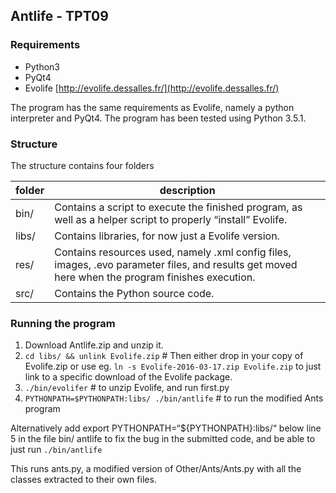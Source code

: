 ## Antlife - TPT09

### Requirements

- Python3
- PyQt4
- Evolife [http://evolife.dessalles.fr/](http://evolife.dessalles.fr/)

The program has the same requirements as Evolife, namely a python interpreter and PyQt4. The program has been tested using Python 3.5.1.

### Structure

The structure contains four folders

| folder | description |
| ------ | ----------- |
| bin/ | Contains a script to execute the finished program, as well as a helper script to properly “install” Evolife. |
| libs/ | Contains libraries, for now just a Evolife version. |
| res/ | Contains resources used, namely .xml config files, images, .evo parameter files, and results get moved here when the program finishes execution. |
| src/ | Contains the Python source code. |

### Running the program
1. Download Antlife.zip and unzip it.
2. ```cd libs/ && unlink Evolife.zip``` # Then either drop in your copy of Evolife.zip or use eg. ```ln -s Evolife-2016-03-17.zip
Evolife.zip``` to just link to a specific download of the Evolife package.
3. ```./bin/evolifer``` # to unzip Evolife, and run first.py
4. ```PYTHONPATH=$PYTHONPATH:libs/ ./bin/antlife``` # to run the modified Ants program 

Alternatively add export PYTHONPATH=“${PYTHONPATH}:libs/“ below line 5 in the file bin/
antlife to fix the bug in the submitted code, and be able to just run ```./bin/antlife```

This runs ants.py, a modified version of Other/Ants/Ants.py with all the classes extracted to
their own files.

